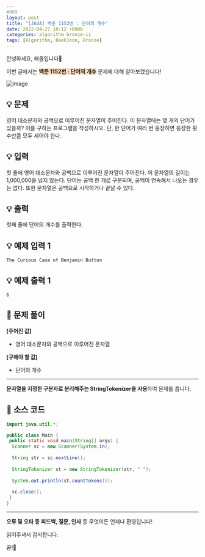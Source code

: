 ```yaml
---
#089
layout: post
title: "[JAVA] 백준 1152번 : 단어의 개수"
date: 2022-04-27 18:12 +0900
categories: algorithm bronze-ii
tags: [Algorithm, BaekJoon, Bronze]
---
```


안녕하세요, 해을입니다🦖

이번 글에서는 <span style="background-color:#f7ddbe">**백준 1152번 : 단어의 개수**</span> 문제에 대해 알아보겠습니다!

![image](https://user-images.githubusercontent.com/39720852/174441832-b50b3a19-21de-43cd-b3a6-8ab72d9c92df.png)

## 💡 문제

영어 대소문자와 공백으로 이루어진 문자열이 주어진다. 이 문자열에는 몇 개의 단어가 있을까? 이를 구하는 프로그램을 작성하시오. 단, 한 단어가 여러 번 등장하면 등장한 횟수만큼 모두 세어야 한다.

## 💡 입력

첫 줄에 영어 대소문자와 공백으로 이루어진 문자열이 주어진다. 이 문자열의 길이는 1,000,000을 넘지 않는다. 단어는 공백 한 개로 구분되며, 공백이 연속해서 나오는 경우는 없다. 또한 문자열은 공백으로 시작하거나 끝날 수 있다.

## 💡 출력

첫째 줄에 단어의 개수를 출력한다.

## 💡 예제 입력 1

```
The Curious Case of Benjamin Button
```

## 💡 예제 출력 1

```
6
```

## 🚩 문제 풀이

**[주어진 값]**

* 영어 대소문자와 공백으로 이루어진 문자열

**[구해야 할 값]**

* 단어의 개수

---

**문자열을 지정한 구분자로 분리해주는 StringTokenizer을 사용**하여 문제를 풉니다.

## 🚩 소스 코드

``` java
import java.util.*;

public class Main {
 public static void main(String[] args) {  
  Scanner sc = new Scanner(System.in);
  
  String str = sc.nextLine();
  
  StringTokenizer st = new StringTokenizer(str, " ");
  
  System.out.println(st.countTokens());
  
  sc.close();
 }
}
```

---

**오류 및 오타 등 피드백, 질문, 인사** 등 무엇이든 언제나 환영입니다!

읽어주셔서 감사합니다.

끝!🦕
